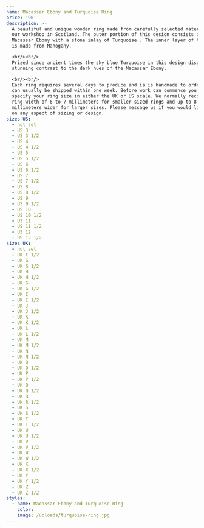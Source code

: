 ```yaml
---
name: Macassar Ebony and Turquoise Ring
price: '90'
description: >-
  A beautiful and unique wooden ring made from carefully selected materials In
  our workshop in Scotland. The outer portion of this design consists of
  Macassar Ebony with a stone inlay of Turquoise . The inner layer of this ring
  is made from Mahogany.

  <br/><br/>
  Prized since ancient times the sky blue Turquoise in this design displays a
  stunning contrast to the dark hues of the Macassar Ebony.

  <br/><br/>
  Each ring requires several days to produce and is is handmade to order. Orders
  can usually be shipped within one week. Before work can commence you must
  specify your ring size in either the UK or US scale. We normally recommend a
  ring width of 6 to 7 millimeters for smaller sized rings and up to 8
  millimeters wider for larger sizes. Please message us if you would like advice
  on any aspect of sizing or design.
sizes US:
  - not set
  - US 3
  - US 3 1/2
  - US 4
  - US 4 1/2
  - US 5
  - US 5 1/2
  - US 6
  - US 6 1/2
  - US 7
  - US 7 1/2
  - US 8
  - US 8 1/2
  - US 9
  - US 9 1/2
  - US 10
  - US 10 1/2
  - US 11
  - US 11 1/2
  - US 12
  - US 12 1/2
sizes UK:
  - not set
  - UK F 1/2
  - UK G
  - UK G 1/2
  - UK H
  - UK H 1/2
  - UK G
  - UK G 1/2
  - UK I
  - UK I 1/2
  - UK J
  - UK J 1/2
  - UK K
  - UK K 1/2
  - UK L
  - UK L 1/2
  - UK M
  - UK M 1/2
  - UK N
  - UK N 1/2
  - UK O
  - UK O 1/2
  - UK P
  - UK P 1/2
  - UK Q
  - UK Q 1/2
  - UK R
  - UK R 1/2
  - UK S
  - UK S 1/2
  - UK T
  - UK T 1/2
  - UK U
  - UK U 1/2
  - UK V
  - UK V 1/2
  - UK W
  - UK W 1/2
  - UK X
  - UK X 1/2
  - UK Y
  - UK Y 1/2
  - UK Z
  - UK Z 1/2
styles:
  - name: Macassar Ebony and Turquoise Ring
    color:
    image: /uploads/turquoise-ring.jpg
---
```


